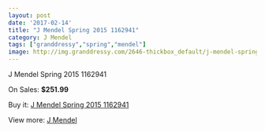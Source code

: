 ```yaml
---
layout: post
date: '2017-02-14'
title: "J Mendel Spring 2015 1162941"
category: J Mendel
tags: ["granddressy","spring","mendel"]
image: http://img.granddressy.com/2646-thickbox_default/j-mendel-spring-2015-1162941.jpg
---
```

J Mendel Spring 2015 1162941

On Sales: **$251.99**
<a href="https://www.granddressy.com/en/j-mendel/2185-j-mendel-spring-2015-1162941.html"><amp-img layout="responsive" width="600" height="600" src="//img.granddressy.com/2646-thickbox_default/j-mendel-spring-2015-1162941.jpg" alt="J Mendel Spring 2015 1162941 0" /></a>

Buy it: [J Mendel Spring 2015 1162941](https://www.granddressy.com/en/j-mendel/2185-j-mendel-spring-2015-1162941.html "J Mendel Spring 2015 1162941")

View more: [J Mendel](https://www.granddressy.com/en/100-j-mendel "J Mendel")